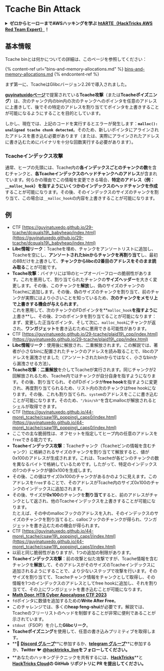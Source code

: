 # Tcache Bin Attack

<details>

<summary><strong>ゼロからヒーローまでAWSハッキングを学ぶ</strong> <a href="https://training.hacktricks.xyz/courses/arte"><strong>htARTE（HackTricks AWS Red Team Expert）</strong></a><strong>！</strong></summary>

HackTricksをサポートする他の方法：

* **HackTricksで企業を宣伝したい**または**HackTricksをPDFでダウンロードしたい**場合は、[**SUBSCRIPTION PLANS**](https://github.com/sponsors/carlospolop)をチェックしてください！
* [**公式PEASS＆HackTricksグッズ**](https://peass.creator-spring.com)を入手する
* [**The PEASS Family**](https://opensea.io/collection/the-peass-family)を発見し、独占的な[**NFTs**](https://opensea.io/collection/the-peass-family)を入手する
* **💬Discordグループ**に参加する](https://discord.gg/hRep4RUj7f)または[**telegramグループ**](https://t.me/peass)に参加するか、**Twitter**で**フォロー**する 🐦 [**@hacktricks\_live**](https://twitter.com/hacktricks\_live)**。**
* **ハッキングトリックを共有する**ために、[**HackTricks**](https://github.com/carlospolop/hacktricks)と[**HackTricks Cloud**](https://github.com/carlospolop/hacktricks-cloud)のGitHubリポジトリにPRを提出する。

</details>

## 基本情報

Tcache binとは何かについての詳細は、このページを参照してください：

{% content-ref url="bins-and-memory-allocations.md" %}
[bins-and-memory-allocations.md](bins-and-memory-allocations.md)
{% endcontent-ref %}

まず第一に、TcacheはGlibcバージョン2.26で導入されました。

[**guyinatuxidoページ**](https://guyinatuxedo.github.io/29-tcache/tcache\_explanation/index.html)で提案されている**Tcache攻撃**（または**Tcacheポイズニング**）は、次のチャンク内のbin内の次のチャンクへのポインタを任意のアドレスに上書きして、後でその特定のアドレスを割り当ててポインタを上書きすることが可能になるようにすることを目的としています。

しかし、現在では、上記のコードを実行するとエラーが発生します：**`malloc(): unaligned tcache chunk detected`**。そのため、新しいポインタにアラインされたアドレスを書き込む必要があります（または、実際にアラインされたアドレスに書き込むためにバイナリを十分な回数実行する必要があります）。

### Tcacheインデックス攻撃

通常、ヒープの先頭には、Tcache内の**各インデックスごとのチャンクの数**を含むチャンクと、**各Tcacheインデックスのヘッドチャンクへのアドレス**が含まれています。何らかの理由でこの情報を変更できる場合、**特定のアドレス（例：`__malloc_hook`）を指すようにいくつかのインデックスのヘッドチャンクを作成**することが可能になります。その後、そのインデックスのサイズのチャンクを割り当て、この場合は`__malloc_hook`の内容を上書きすることが可能になります。

## 例

* CTF [https://guyinatuxedo.github.io/29-tcache/dcquals19\_babyheap/index.html](https://guyinatuxedo.github.io/29-tcache/dcquals19\_babyheap/index.html)
* **Libc情報リーク**：Tcacheを埋め、チャンクをアンソートリストに追加し、Tcacheを空にし、**アンソートされたbinからチャンクを再割り当て**し、最初の8Bだけを上書きして、**チャンクからlibcの2番目のアドレスをそのまま読み取る**ことが可能です。
* **Tcache攻撃**：バイナリには1Bのヒープオーバーフローの脆弱性があります。これを悪用して、割り当てられたチャンクの**サイズヘッダー**を大きく変更します。その後、このチャンクを**解放**し、偽のサイズのチャンクのTcacheに追加します。その後、偽のサイズのチャンクを割り当て、前のチャンクが実際にはより小さいことを知っているため、**次のチャンクをメモリ上で上書きする機会が与えられます**。\
これを悪用して、次のチャンクのFDポインタを**`malloc_hook`**を指すように**上書き**し、その後、2つのポインタを割り当てることが可能になります：まず、変更した正当なポインタ、そして次に、`malloc_hook`にチャンクが返され、**ワンガジェット**を書き込むために悪用できる可能性があります。
* CTF [https://guyinatuxedo.github.io/29-tcache/plaid19\_cpp/index.html](https://guyinatuxedo.github.io/29-tcache/plaid19\_cpp/index.html)
* **Libc情報リーク**：使用後に解放され、二重解放されます。この解説では、著者が小さなbinに配置されたチャンクのアドレスを読み取ることで、libcのアドレスを漏洩させました（アンソートされたbinからではなく、小さなbinから漏洩させる方法）。
* **Tcache攻撃**：**二重解放**を介してTcacheが実行されます。同じチャンクが2回解放されるため、Tcache内ではチャンクが自分自身を指すようになります。その後、割り当てられ、そのFDポインタが**free hook**を指すように変更され、再度割り当てられるため、リスト内の次のチャンクはfree hookになります。その後、これも割り当てられ、`system`のアドレスをここに書き込むことが可能になります。そのため、`"/bin/sh"`を含むmallocが解放されるとシェルが取得できます。
* CTF [https://guyinatuxedo.github.io/44-more\_tcache/csaw19\_popping\_caps0/index.html](https://guyinatuxedo.github.io/44-more\_tcache/csaw19\_popping\_caps0/index.html)
* ここでの主な脆弱性は、オフセットを指定してヒープ内の任意のアドレスを`free`できる能力です。
* **Tcacheインデックス攻撃**：Tcacheチャンク（Tcacheビンの情報を含むチャンク）に格納されるサイズのチャンクを割り当てて解放すると、値が0x100のアドレスが生成されます。これは、Tcacheが各ビンのチャンクの数を異なるバイトで格納しているためです。したがって、特定のインデックスの1つのチャンクが値0x100を生成します。
* その後、この値はサイズ0x100のチャンクがあるかのように見えます。このアドレスを`free`することで、そのアドレスがTcache内のサイズ0x100のチャンクのインデックスに追加されます。
* その後、サイズが**0x100**のチャンクを**割り当て**すると、前のアドレスがチャンクとして返され、他のTcacheインデックスを上書きすることが可能になります。\
たとえば、その中のmallocフックのアドレスを入れ、そのインデックスのサイズのチャンクを割り当てると、callocフックのチャンクが得られ、ワンガジェットを書き込むための機会が得られます。
* CTF [https://guyinatuxedo.github.io/44-more\_tcache/csaw19\_popping\_caps1/index.html](https://guyinatuxedo.github.io/44-more\_tcache/csaw19\_popping\_caps1/index.html)
* 以前と同じ脆弱性がありますが、1つの追加の制限があります。
* **Tcacheインデックス攻撃**：前の攻撃と似た攻撃ですが、Tcache情報を含むチャンクを**解放**して、そのアドレスがそのサイズのTcacheインデックスに追加されるようにすることで、より少ないステップで攻撃を行います。そのサイズを割り当てて、Tcacheチャンク情報をチャンクとして取得し、その情報を1つのインデックスのアドレスとしてfree hookに追加し、それを割り当てて、その上にワンガジェットを書き込むことが可能になります。
* [**Math Door. HTB Cyber Apocalypse CTF 2023**](https://7rocky.github.io/en/ctf/other/htb-cyber-apocalypse/math-door/)
* `fd`ポインタに数値を追加するための**Write After Free**。
* このチャレンジでは、多くの**heap feng-shui**が必要です。解説では、Tcacheのフリーリストのヘッドを制御することが非常に便利であることが示されています。
* `stdout`（FSOP）を介した**Glibcリーク**。
* **Tcacheポイズニング**を使用して、任意の書き込みプリミティブを取得します。
* **💬 [**Discord グループ**](https://discord.gg/hRep4RUj7f)**に参加するか、[**telegram グループ**](https://t.me/peass)**に参加するか、**Twitter** 🐦 [**@hacktricks\_live**](https://twitter.com/hacktricks\_live)**をフォローしてください。**
* **あなたのハッキングテクニックを共有するには、[**HackTricks**](https://github.com/carlospolop/hacktricks)**と[**HackTricks Cloud**](https://github.com/carlospolop/hacktricks-cloud)**の GitHub リポジトリに PR を提出してください。**
